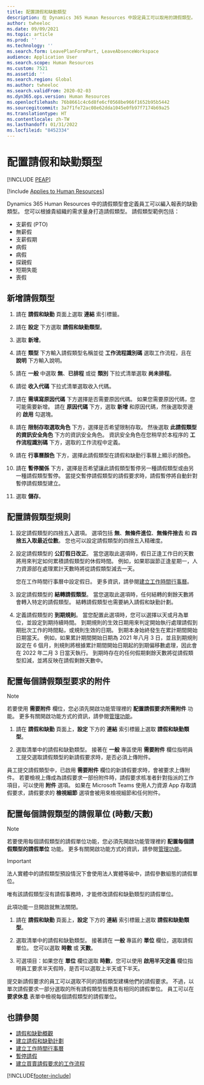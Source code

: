 ```yaml
---
title: 配置請假和缺勤類型
description: 在 Dynamics 365 Human Resources 中設定員工可以取用的請假類型。
author: twheeloc
ms.date: 09/09/2021
ms.topic: article
ms.prod: ''
ms.technology: ''
ms.search.form: LeavePlanFormPart, LeaveAbsenceWorkspace
audience: Application User
ms.search.scope: Human Resources
ms.custom: 7521
ms.assetid: ''
ms.search.region: Global
ms.author: twheeloc
ms.search.validFrom: 2020-02-03
ms.dyn365.ops.version: Human Resources
ms.openlocfilehash: 76b8661c4c6d8fe6cf0568be966f1652b95b5442
ms.sourcegitcommit: 3a7f1fe72ac08e62dda1045e0fb97f7174b69a25
ms.translationtype: HT
ms.contentlocale: zh-TW
ms.lasthandoff: 01/31/2022
ms.locfileid: "8452334"
---
```

# <a name="configure-leave-and-absence-types"></a>配置請假和缺勤類型


[!INCLUDE [PEAP](../includes/peap-2.md)]

[!include [Applies to Human Resources](../includes/applies-to-hr.md)]

Dynamics 365 Human Resources 中的請假類型會定義員工可以編入報表的缺勤類型。 您可以根據貴組織的需求量身打造請假類型。 請假類型範例包括：

- 支薪假 (PTO)
- 無薪假
- 支薪假期
- 病假
- 病假
- 探親假
- 短期失能
- 喪假

## <a name="add-a-leave-type"></a>新增請假類型

1. 請在 **請假和缺勤** 頁面上選取 **連結** 索引標籤。

2. 請在 **設定** 下方選取 **請假和缺勤類型**。

3. 選取 **新增**。

4. 請在 **類型** 下方輸入請假類型名稱並從 **工作流程識別碼** 選取工作流程，且在 **說明** 下方輸入說明。

5. 請在 **一般** 中選取 **無**、**已排程** 或從 **類別** 下拉式清單選取 **尚未排程**。

6. 請從 **收入代碼** 下拉式清單選取收入代碼。

7. 請在 **需填寫原因代碼** 下方選擇是否需要原因代碼。 如果您需要原因代碼，您可能需要新增。 請在 **原因代碼** 下方，選取 **新增** 和原因代碼，然後選取旁邊的 **啟用** 勾選塊。

8. 請在 **限制存取選取角色** 下方，選擇是否希望限制存取。 然後選取 **此請假類型的資訊安全角色** 下方的資訊安全角色。 資訊安全角色在您稍早於本程序的 **工作流程識別碼** 下方，選取的工作流程中定義。

9. 請在 **行事曆顏色** 下方，選擇此請假類型在請假和缺勤行事曆上顯示的顏色。 

10. 請在 **暫停關係** 下方，選擇是否希望讓此請假類型暫停另一種請假類型或由另一種請假類型暫停。 當提交暫停請假類型的請假要求時，請假暫停將自動針對暫停請假類型建立。 

10. 選取 **儲存**。

## <a name="configure-leave-type-rules"></a>配置請假類型規則

1. 設定請假類型的四捨五入選項。 選項包括 **無**、**無條件進位**、**無條件捨去** 和 **四捨五入取最近位數**。 您也可以設定請假類型的四捨五入精確度。

2. 設定請假類型的 **公訂假日改正**。 當您選取此選項時，假日正逢工作日的天數將用來判定如何累積請假類型的休假時間。 例如，如果耶誕節正逢星期一，人力資源部在處理累計天數時將從請假類型減去一天。

   您在工作時間行事曆中設定假日。 更多資訊，請參閱[建立工作時間行事曆](hr-leave-and-absence-working-time-calendar.md)。
   
 3. 設定請假類型的 **結轉請假類型**。 當您選取此選項時，任何結轉的剩餘天數將會轉入特定的請假類型。 結轉請假類型也需要納入請假和缺勤計劃。 
 
4. 定義請假類型的 **到期規則**。 當您配置此選項時，您可以選擇以天或月為單位，並設定到期持續時間。 到期規則的生效日期用來判定開始執行處理請假到期批次工作的時間點，或規則生效的日期。 到期本身始終發生在累計期間開始日期當天。 例如，如果累計期間開始日期為 2021 年八月 3 日，並且到期規則設定在 6 個月，則規則將根據累計期間開始日期起的到期偏移數處理，因此會在 2022 年二月 3 日當天執行。 到期時存在的任何假期剩餘天數將從請假類型扣減，並將反映在請假剩餘天數中。
 
## <a name="configure-the-required-attachment-per-leave-type"></a>配置每個請假類型要求的附件

> [!NOTE]
> 若要使用 **需要附件** 欄位，您必須先開啟功能管理裡的 **配置請假要求所需附件** 功能。 更多有關開啟功能方式的資訊，請參閱[管理功能](hr-admin-manage-features.md)。

1. 請在 **請假和缺勤** 頁面上，**設定** 下方的 **連結** 索引標籤上選取 **請假和缺勤類型**。

2. 選取清單中的請假和缺勤類型。 接著在 **一般** 專區使用 **需要附件** 欄位指明員工提交選取請假類型的新請假要求時，是否必須上傳附件。 

員工提交請假類型中，已啟用 **需要附件** 欄位的新請假要求時，會被要求上傳附件。 若要檢視上傳成為請假要求一部份附件時，請假要求核准者針對指派的工作項目，可以使用 **附件** 選項。 如果在 Microsoft Teams 使用人力資源 App 存取請假要求，請假要求的 **檢視細節** 選項會被用來檢視細節和任何附件。

## <a name="configure-leave-units-hoursdays-per-leave-type"></a>配置每個請假類型的請假單位 (時數/天數)

> [!NOTE]
> 若要使用每個請假類型的請假單位功能，您必須先開啟功能管理裡的 **配置每個請假類型的請假單位** 功能。 更多有關開啟功能方式的資訊，請參閱[管理功能](hr-admin-manage-features.md)。

> [!IMPORTANT]
> 法人實體中的請假類型預設情況下會使用法人實體等級中，請假參數組態的請假單位。
> 
> 唯有該請假類型沒有請假事務時，才能修改請假和缺勤類型的請假單位。
> 
> 此項功能一旦開啟就無法關閉。

1. 請在 **請假和缺勤** 頁面上，**設定** 下方的 **連結** 索引標籤上選取 **請假和缺勤類型**。

2. 選取清單中的請假和缺勤類型。 接著請在 **一般** 專區的 **單位** 欄位，選取請假單位。 您可以選取 **時數** 或 **天數**。

3. 可選項目：如果您在 **單位** 欄位選取 **時數**，您可以使用 **啟用半天定義** 欄位指明員工要求半天假時，是否可以選取上半天或下半天。

提交新請假要求的員工可以選取不同的請假類型建構他們的請假要求。 不過，以單次請假要求一部分選取的所有請假類型皆應具有相同的請假單位。 員工可以在 **要求休息** 表單中檢視每個請假類型的請假單位。

## <a name="see-also"></a>也請參閱

- [請假和缺勤概觀](hr-leave-and-absence-overview.md)
- [建立請假和缺勤計劃](hr-leave-and-absence-plans.md)
- [建立工作時間行事曆](hr-leave-and-absence-working-time-calendar.md)
- [暫停請假](hr-leave-and-absence-suspend-leave.md)
- [建立買賣請假要求的工作流程](hr-leave-and-absence-buy-sell-workflow.md)



[!INCLUDE[footer-include](../includes/footer-banner.md)]
